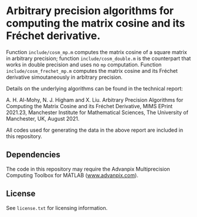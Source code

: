 # Arbitrary precision algorithms for computing the matrix cosine and its Fréchet derivative. 

Function `include/cosm_mp.m` computes the matrix cosine of a square matrix in arbitrary precision; function `include/cosm_double.m` is the counterpart that works in double precision and uses no `mp` computation. Function `include/cosm_frechet_mp.m` computes the matrix cosine and its Fréchet derivative simoutaneously in arbitrary precision. 

Details on the underlying algorithms can be found in the technical report:

A. H. Al-Mohy, N. J. Higham and X. Liu. Arbitrary Precision Algorithms for Computing the Matrix Cosine and its Fréchet Derivative, MIMS EPrint 2021.23, Manchester Institute for Mathematical Sciences, The University of Manchester, UK, August 2021.

All codes used for generating the data in the above report are included in this repository.

## Dependencies

The code in this repository may require the Advanpix Multiprecision Computing
Toolbox for MATLAB (www.advanpix.com).

## License

See `license.txt` for licensing information.
